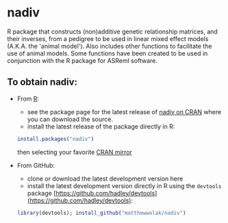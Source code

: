 # nadiv
R package that constructs (non)additive genetic relationship matrices, and their inverses, from a pedigree to be used in linear mixed effect models (A.K.A. the 'animal model'). Also includes other functions to facilitate the use of animal models. Some functions have been created to be used in conjunction with the R package for ASReml software.

## To obtain nadiv:
 * From [R](http://cran.r-project.org/):
   * see the package page for the latest release of [nadiv on CRAN](http://cran.r-project.org/web/packages/nadiv/index.html) where you can download the source.
   * install the latest release of the package directly in R:
   ```R
   install.packages("nadiv")
   ```
   then selecting your favorite [CRAN mirror](http://cran.r-project.org/)
   
 * From GitHub:
   * clone or download the latest development version here
   * install the latest development version directly in R using the `devtools` package [https://github.com/hadley/devtools](https://github.com/hadley/devtools):
   ```R
   library(devtools); install_github("matthewwolak/nadiv")
   ```

